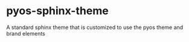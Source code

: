 # pyos-sphinx-theme
A standard sphinx theme that is customized to use the pyos theme and brand elements
